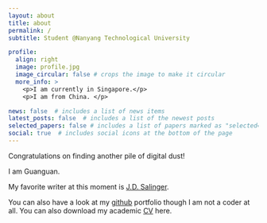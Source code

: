 ```yaml
---
layout: about
title: about
permalink: /
subtitle: Student @Nanyang Technological University

profile:
  align: right
  image: profile.jpg
  image_circular: false # crops the image to make it circular
  more_info: >
    <p>I am currently in Singapore.</p>
    <p>I am from China. </p>

news: false  # includes a list of news items
latest_posts: false  # includes a list of the newest posts
selected_papers: false # includes a list of papers marked as "selected={true}"
social: true  # includes social icons at the bottom of the page
---
```


Congratulations on finding another pile of digital dust! 

I am Guanguan.

My favorite writer at this moment is [J.D. Salinger](https://en.wikipedia.org/wiki/J._D._Salinger). 

You can also have a look at my [github](https://github.com/keguanguan) portfolio though I am not a coder at all.
You can also download my academic [CV](/assets/pdf/Guanguan_Ke_CV.pdf) here. 
